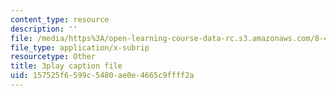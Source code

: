 ```yaml
---
content_type: resource
description: ''
file: /media/https%3A/open-learning-course-data-rc.s3.amazonaws.com/8-421-atomic-and-optical-physics-i-spring-2014/157525f6599c5480ae0e4665c9ffff2a_Fnsu19QD1D8.vtt
file_type: application/x-subrip
resourcetype: Other
title: 3play caption file
uid: 157525f6-599c-5480-ae0e-4665c9ffff2a
---
```

